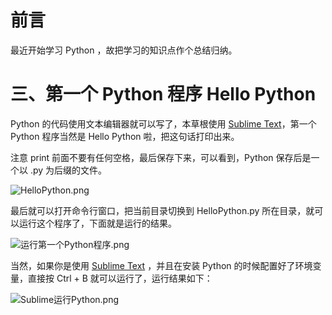 # 前言 #

最近开始学习 Python ，故把学习的知识点作个总结归纳。





# 三、第一个 Python 程序 Hello Python #

Python 的代码使用文本编辑器就可以写了，本草根使用 [Sublime Text](http://www.sublimetext.com/)，第一个 Python 程序当然是 Hello Python 啦，把这句话打印出来。

注意 print 前面不要有任何空格，最后保存下来，可以看到，Python 保存后是一个以 .py 为后缀的文件。

![HelloPython.png](http://upload-images.jianshu.io/upload_images/2136918-f0ec1b2c06d1ab18.png?imageMogr2/auto-orient/strip%7CimageView2/2/w/1240)


最后就可以打开命令行窗口，把当前目录切换到 HelloPython.py 所在目录，就可以运行这个程序了，下面就是运行的结果。


![运行第一个Python程序.png](http://upload-images.jianshu.io/upload_images/2136918-b7eb043853df29bd.png?imageMogr2/auto-orient/strip%7CimageView2/2/w/1240)


当然，如果你是使用  [Sublime Text](http://www.sublimetext.com/) ，并且在安装 Python 的时候配置好了环境变量，直接按 Ctrl + B 就可以运行了，运行结果如下：

![Sublime运行Python.png](http://upload-images.jianshu.io/upload_images/2136918-a771a2fa1e4c03bd.png?imageMogr2/auto-orient/strip%7CimageView2/2/w/1240)




